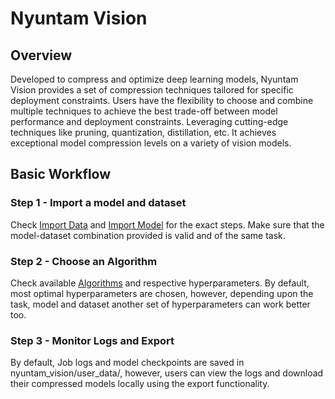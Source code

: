 # Nyuntam Vision

## Overview

Developed to compress and optimize deep learning models, Nyuntam Vision provides a set of compression techniques tailored for specific deployment constraints. Users have the flexibility to choose and combine multiple techniques to achieve the best trade-off between model performance and deployment constraints. Leveraging cutting-edge techniques like pruning, quantization, distillation, etc. It achieves exceptional model compression levels on a variety of vision models.

## Basic Workflow

### Step 1 - Import a model and dataset

Check [Import Data](../dataset.md) and [Import Model](../model.md) for the exact steps. Make sure that the model-dataset combination provided is valid and of the same task.

### Step 2 - Choose an Algorithm

Check available [Algorithms](./algorithms.md) and respective hyperparameters. By default, most optimal hyperparameters are chosen, however, depending upon the task, model and dataset another set of hyperparameters can work better too.

### Step 3 - Monitor Logs and Export

By default, Job logs and model checkpoints are saved in nyuntam_vision/user_data/, however, users can view the logs and download their compressed models locally using the export functionality.
